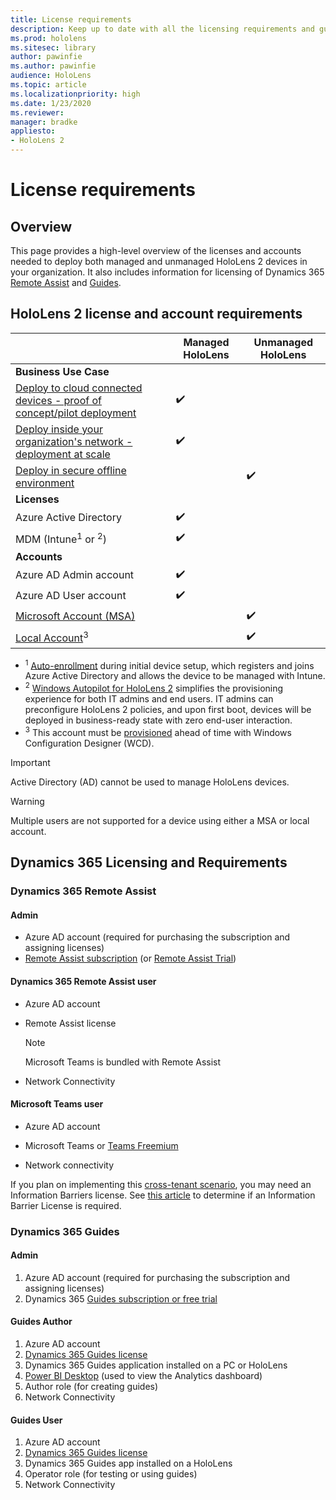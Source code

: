 ```yaml
---
title: License requirements
description: Keep up to date with all the licensing requirements and guidelines you need for mobile device management, HoloLens, and Remote Assist.
ms.prod: hololens
ms.sitesec: library
author: pawinfie
ms.author: pawinfie
audience: HoloLens
ms.topic: article
ms.localizationpriority: high
ms.date: 1/23/2020
ms.reviewer: 
manager: bradke
appliesto:
- HoloLens 2
---
```


# License requirements

## Overview
This page provides a high-level overview of the licenses and accounts needed to deploy both managed and unmanaged HoloLens 2 devices in your organization. It also includes information for licensing of Dynamics 365 [Remote Assist](#dynamics-365-remote-assist) and [Guides](#dynamics-365-guides).

## HoloLens 2 license and account requirements

 
|                   | Managed HoloLens | Unmanaged HoloLens |
|-------------------|-----------------|---------------------|
| **Business Use Case** | | |
| [Deploy to cloud connected devices - proof of concept/pilot deployment](hololens-requirements.md#scenario-a-deploy-to-cloud-connected-devices)  | ✔️| |
| [Deploy inside your organization's network - deployment at scale](hololens-requirements.md#scenario-b-deploy-inside-your-organizations-network) | ✔️| |
| [Deploy in secure offline environment](hololens-requirements.md#scenario-c-deploy-in-secure-offline-environment) | | ✔️ |
| **Licenses** | | |
| Azure Active Directory | ✔️ | |
| MDM (Intune<sup>1</sup> or <sup>2</sup>) | ✔️  | |
| **Accounts** |  | |
| Azure AD Admin account | ✔️ |  |
| Azure AD User account | ✔️ | |
| [Microsoft Account (MSA)](/windows/security/identity-protection/access-control/microsoft-accounts)| | ✔️ |
| [Local Account](/windows/security/identity-protection/access-control/local-accounts)<sup>3</sup> | | ✔️ |
- <sup>1</sup> [Auto-enrollment](/mem/intune/enrollment/windows-enroll#enable-windows-10-automatic-enrollment) during initial device setup, which registers and joins Azure Active Directory and allows the device to be managed with Intune.
- <sup>2</sup> [Windows Autopilot for HoloLens 2](hololens2-autopilot.md) simplifies the provisioning experience for both IT admins and end users. IT admins can preconfigure HoloLens 2 policies, and upon first boot, devices will be deployed in business-ready state with zero end-user interaction.
- <sup>3</sup> This account must be [provisioned](hololens-provisioning.md#provisioning-package-hololens-wizard) ahead of time with Windows Configuration Designer (WCD).

> [!IMPORTANT]
> Active Directory (AD) cannot be used to manage HoloLens devices.
 
> [!WARNING]
> Multiple users are not supported for a device using either a MSA or local account.

## Dynamics 365 Licensing and Requirements

### Dynamics 365 Remote Assist 

#### Admin

- Azure AD account (required for purchasing the subscription and assigning licenses)
- [Remote Assist subscription](/dynamics365/mixed-reality/remote-assist/buy-and-deploy-remote-assist) (or [Remote Assist Trial](/dynamics365/mixed-reality/remote-assist/try-remote-assist))
    
#### Dynamics 365 Remote Assist user

- Azure AD account

- Remote Assist license 

  > [!NOTE]
  > Microsoft Teams is bundled with Remote Assist

- Network Connectivity

#### Microsoft Teams user

- Azure AD account

- Microsoft Teams or [Teams Freemium](https://products.office.com/microsoft-teams/free)

- Network connectivity

If you plan on implementing this [cross-tenant scenario](/dynamics365/mixed-reality/remote-assist/cross-tenant-overview#scenario-2-leasing-services-to-other-tenants), you may need an Information Barriers license. See [this article](/dynamics365/mixed-reality/remote-assist/cross-tenant-licensing-implementation#step-1-determine-if-information-barriers-are-necessary) to determine if an Information Barrier License is required.

### Dynamics 365 Guides 

#### Admin

1. Azure AD account (required for purchasing the subscription and assigning licenses)
2. Dynamics 365 [Guides subscription or free trial](/dynamics365/mixed-reality/guides/setup-step-one)

#### Guides Author

1. Azure AD account
1. [Dynamics 365 Guides license](/dynamics365/mixed-reality/guides/requirements)
1. Dynamics 365 Guides application installed on a PC or HoloLens
1. [Power BI Desktop](https://powerbi.microsoft.com/desktop/) (used to view the Analytics dashboard)
1. Author role (for creating guides)
1. Network Connectivity

#### Guides User

1. Azure AD account
1. [Dynamics 365 Guides license](/dynamics365/mixed-reality/guides/requirements)
1. Dynamics 365 Guides app installed on a HoloLens
1. Operator role (for testing or using guides)
1. Network Connectivity
